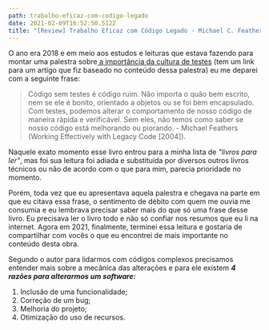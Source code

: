 ```yaml
---
path: trabalho-eficaz-com-codigo-legado
date: 2021-02-09T16:52:50.512Z
title: "[Review] Trabalho Eficaz com Código Legado - Michael C. Feathers"
---
```

O ano era 2018 e em meio aos estudos e leituras que estava fazendo para montar uma palestra sobre[ a importância da cultura de testes](https://diegoborgs.com.br/blog/a-import%C3%A2ncia-da-cultura-de-tdd-na-vida-dos-desenvolvedores-e-dos-n%C3%A3o-desenvolvedores%E2%80%8B) (tem um link para um artigo que fiz baseado no conteúdo dessa palestra) eu me deparei com a seguinte frase:

> Código sem testes é código ruim. Não importa o quão bem escrito, nem se ele é bonito, orientado a objetos ou se foi bem encapsulado. Com testes, podemos alterar o comportamento de nosso código de maneira rápida e verificável. Sem eles, não temos como saber se nosso código está melhorando ou piorando. - Michael Feathers (Working Effectively with Legacy Code \[2004]).

Naquele exato momento esse livro entrou para a minha lista de *"livros para ler"*, mas foi sua leitura foi adiada e substituída por diversos outros livros técnicos ou não de acordo com o que para mim, parecia prioridade no momento. 

Porém, toda vez que eu apresentava aquela palestra e chegava na parte em que eu citava essa frase, o sentimento de débito com quem me ouvia me consumia e eu lembrava precisar saber mais do que só uma frase desse livro. Eu precisava ler o livro todo e não só confiar nos resumos que eu li na internet. Agora em 2021, finalmente, terminei essa leitura e gostaria de compartilhar com vocês o que eu encontrei de mais importante no conteúdo desta obra.

Segundo o autor para lidarmos com códigos complexos precisamos entender mais sobre a mecânica das alterações e para ele existem ***4 razões para alterarmos um software:***

1. Inclusão de uma funcionalidade;
2. Correção de um bug;
3. Melhoria do projeto;
4. Otimização do uso de recursos.